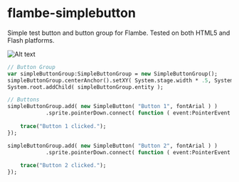 flambe-simplebutton
===================

Simple test button and button group for Flambe. Tested on both HTML5 and Flash platforms.

![Alt text](http://s27.postimg.org/mrv1naucj/simplebutton.jpg "Example" )


```haxe
// Button Group
var simpleButtonGroup:SimpleButtonGroup = new SimpleButtonGroup();   
simpleButtonGroup.centerAnchor().setXY( System.stage.width * .5, System.stage.height * .5 );   
System.root.addChild( simpleButtonGroup.entity );

// Buttons
simpleButtonGroup.add( new SimpleButton( "Button 1", fontArial ) )
            .sprite.pointerDown.connect( function ( event:PointerEvent ) {
    
    trace("Button 1 clicked.");
});

simpleButtonGroup.add( new SimpleButton( "Button 2", fontArial ) )
            .sprite.pointerDown.connect( function ( event:PointerEvent ) {
    
    trace("Button 2 clicked.");
});
```
